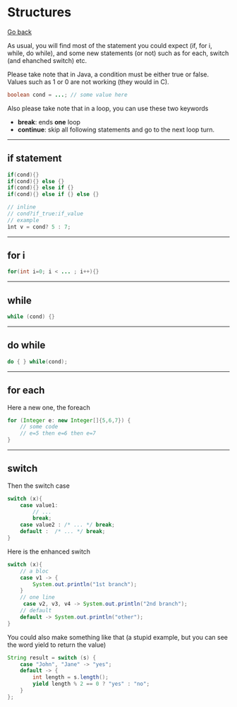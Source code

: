 # Structures

[Go back](../index.md#beginner)

As usual, you will find most of the statement you could expect (if, for i, while, do while), and some new statements (or not) such as for each, switch (and ehanched switch) etc.

Please take note that in Java, a condition must be either true or false. Values such as 1 or 0 are not working (they would in C).

```java
boolean cond = ...; // some value here
```

Also please take note that in a loop, you can use these two keywords

* **break**: ends **one** loop
* **continue**: skip all following statements and go to the next loop turn.

<hr class="sr">

## if statement

```java
if(cond){}
if(cond){} else {}
if(cond){} else if {}
if(cond){} else if {} else {}

// inline
// cond?if_true:if_value
// example
ìnt v = cond? 5 : 7;
```

<hr class="sl">

## for i

```java
for(int i=0; i < ... ; i++){}
```

<hr class="sr">

## while

```java
while (cond) {}
```

<hr class="sl">

## do while

```java
do { } while(cond);
```

<hr class="sr">

## for each

Here a new one, the foreach

```java
for (Integer e: new Integer[]{5,6,7}) {
    // some code
    // e=5 then e=6 then e=7
}
```

<hr class="sl">

## switch

Then the switch case

```java
switch (x){
    case value1:
        // ...
        break;
    case value2 : /* ... */ break;
    default :  /* ... */ break;
}
```

Here is the enhanced switch

```java
switch (x){
    // a bloc
    case v1 -> {
        System.out.println("1st branch");
    }
    // one line
     case v2, v3, v4 -> System.out.println("2nd branch");
    // default
    default -> System.out.println("other");
}
```

You could also make something like that (a stupid example, but you can see the word yield to return the value)

```java
String result = switch (s) {
	case "John", "Jane" -> "yes";
	default -> {
		int length = s.length();
		yield length % 2 == 0 ? "yes" : "no";
	}
};
```